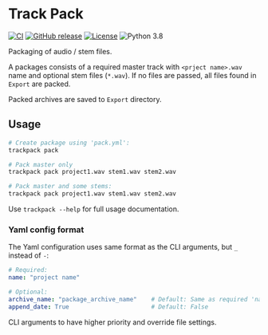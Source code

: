 # Track Pack

[![CI](https://github.com/offa/trackpack/workflows/ci/badge.svg)](https://github.com/offa/trackpack/actions)
[![GitHub release](https://img.shields.io/github/release/offa/trackpack.svg)](https://github.com/offa/trackpack/releases)
[![License](https://img.shields.io/badge/license-GPLv3-yellow.svg)](LICENSE)
![Python 3.8](https://img.shields.io/badge/python-3.8-green.svg)

Packaging of audio / stem files.

A packages consists of a required master track with `<prject name>.wav` name and optional stem files (`*.wav`).
If no files are passed, all files found in `Export` are packed.

Packed archives are saved to `Export` directory.


## Usage

```sh
# Create package using 'pack.yml':
trackpack pack

# Pack master only
trackpack pack project1.wav stem1.wav stem2.wav

# Pack master and some stems:
trackpack pack project1.wav stem1.wav stem2.wav
```

Use `trackpack --help` for full usage documentation.


### Yaml config format

The Yaml configuration uses same format as the CLI arguments, but `_` instead of `-`:

```yaml
# Required:
name: "project name"

# Optional:
archive_name: "package_archive_name"    # Default: Same as required 'name' ('.zip' is optional)
append_date: True                       # Default: False
```

CLI arguments to have higher priority and override file settings.
